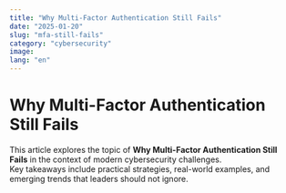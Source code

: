 ```yaml
---
title: "Why Multi-Factor Authentication Still Fails"
date: "2025-01-20"
slug: "mfa-still-fails"
category: "cybersecurity"
image:
lang: "en"
---
```


# Why Multi-Factor Authentication Still Fails

This article explores the topic of **Why Multi-Factor Authentication Still Fails** in the context of modern cybersecurity challenges.  
Key takeaways include practical strategies, real-world examples, and emerging trends that leaders should not ignore.
